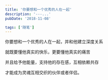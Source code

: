 ```yaml
---
title: '你要想和一个优秀的人在一起'
description: '---...'
pubDate: '2018-11-08'

tags: ['随笔']
---
```


你要想和一个优秀的人在一起，并和他建立深度关系

就既要懂他真实的快乐，更要懂他真实的痛苦

并且给予他能量，支持他的存在感，互相依赖共存

才能成为灵魂互相交织的伙伴或者伴侣。
